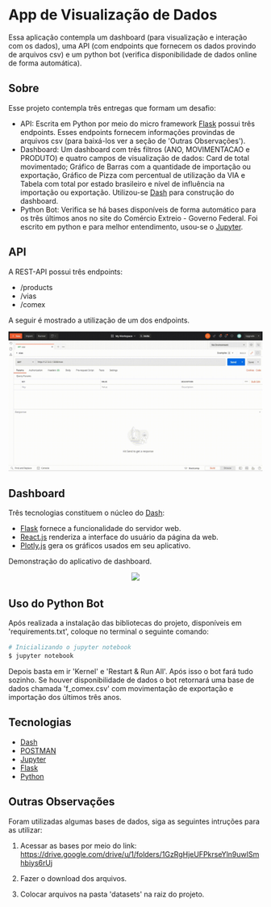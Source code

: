 # App de Visualização de Dados

Essa aplicação contempla um dashboard (para visualização e interação com os dados), uma API (com endpoints que fornecem os dados provindo de arquivos csv) e um python bot (verifica disponibilidade de dados online de forma automática).

## Sobre

Esse projeto contempla três entregas que formam um desafio:
- API: Escrita em Python por meio do micro framework [Flask](https://flask.palletsprojects.com/en/2.0.x/) possui três endpoints. Esses endpoints fornecem informações provindas de arquivos csv (para baixá-los ver a seção de 'Outras Observações').
- Dashboard: Um dashboard com três filtros (ANO, MOVIMENTACAO e PRODUTO) e quatro campos de visualização de dados: Card de total movimentado; Gráfico de Barras com a quantidade de importação ou exportação, Gráfico de Pizza com percentual de utilização da VIA e Tabela com total por estado brasileiro e nível de influência na importação ou exportação. Utilizou-se [Dash](https://dash.plotly.com/introduction) para construção do dashboard.
- Python Bot: Verifica se há bases disponíveis de forma automático para os três últimos anos no site do Comércio Extreio - Governo Federal. Foi escrito em python e para melhor entendimento, usou-se o [Jupyter](https://jupyter.org/).

## API

A REST-API possui três endpoints:
- /products
- /vias   
- /comex

A seguir é mostrado a utilização de um dos endpoints.

<p align="center">
<img src="assets/api_vias.gif">
</p>

## Dashboard

Três tecnologias constituem o núcleo do [Dash](https://dash.plotly.com/introduction):

- [Flask](https://flask.palletsprojects.com/en/2.0.x/) fornece a funcionalidade do servidor web.
- [React.js](https://pt-br.reactjs.org/) renderiza a interface do usuário da página da web.
- [Plotly.js](https://plotly.com/javascript/) gera os gráficos usados em seu aplicativo.

Demonstração do aplicativo de dashboard. 
<p align="center">
<img src="assets/app.gif">
</p>

## Uso do Python Bot

Após realizada a instalação das bibliotecas do projeto, disponíveis em 'requirements.txt', coloque no terminal o seguinte comando: 

```bash
# Inicializando o jupyter notebook
$ jupyter notebook
```

Depois basta em ir 'Kernel' e 'Restart & Run All'. Após isso o bot fará tudo sozinho. Se houver disponibilidade de dados o bot retornará uma base de dados chamada 'f_comex.csv' com movimentação de exportação e importação dos últimos três anos.

## Tecnologias

- [Dash](https://dash.plotly.com/introduction)
- [POSTMAN](https://www.postman.com/)
- [Jupyter](https://jupyter.org/)
- [Flask](https://flask.palletsprojects.com/en/2.0.x/)
- [Python](https://www.python.org/)



## Outras Observações
Foram utilizadas algumas bases de dados, siga as seguintes intruções para as utilizar:

1. Acessar as bases por meio do link:
https://drive.google.com/drive/u/1/folders/1GzRgHjeUFPkrseYln9uwISmhbiys6rUj

2. Fazer o download dos arquivos.

3. Colocar arquivos na pasta 'datasets' na raiz do projeto.